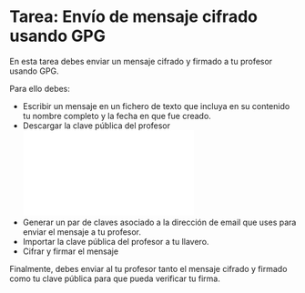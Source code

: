 
# Tarea: Envío de mensaje cifrado usando GPG

En esta tarea debes enviar un mensaje cifrado  y firmado a tu profesor usando GPG.

Para ello debes:

* Escribir un mensaje en un fichero de texto que incluya en su contenido tu nombre completo y la fecha en que fue creado.
* Descargar la clave pública del profesor ![desde este enlace.](fperez.asc)
* Generar un par de claves asociado a la dirección de email que uses para enviar el mensaje a tu profesor.
* Importar la clave pública del profesor a tu llavero.
* Cifrar y firmar el mensaje

Finalmente, debes enviar al tu profesor tanto el mensaje cifrado y firmado como tu clave pública para que pueda verificar tu firma.